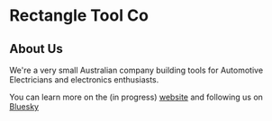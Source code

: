 # Rectangle Tool Co

## About Us

We're a very small Australian company building tools for Automotive Electricians and electronics enthusiasts.

You can learn more on the (in progress) [website](https://rctngl.au) and following us on [Bluesky](https://bsky.app/profile/rctngl.au)